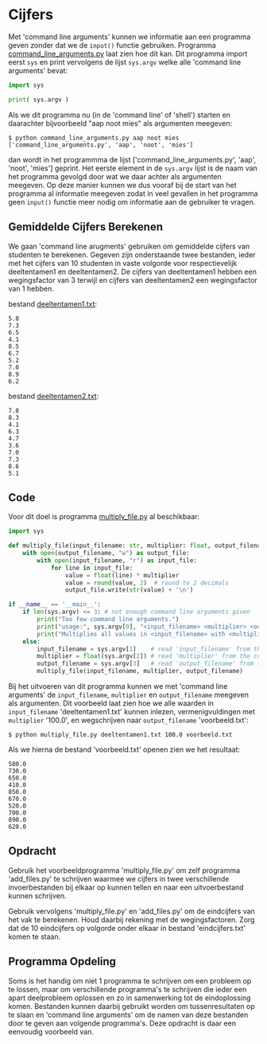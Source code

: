 # Cijfers

Met 'command line arguments' kunnen we informatie aan een programma
geven zonder dat we de `input()` functie gebruiken. Programma
[command_line_arguments.py](command_line_arguments.py) laat zien hoe
dit kan. Dit programma import eerst `sys` en print vervolgens de lijst
`sys.argv` welke alle 'command line arguments' bevat:

```python
import sys

print( sys.argv )
```

Als we dit programma nu (in de 'command line' of 'shell') starten en
daarachter bijvoorbeeld "aap noot mies" als argumenten meegeven:

```console
$ python command_line_arguments.py aap noot mies
['command_line_arguments.py', 'aap', 'noot', 'mies']
```

dan wordt in het programmma de lijst ['command_line_arguments.py',
'aap', 'noot', 'mies'] geprint. Het eerste element in de `sys.argv`
lijst is de naam van het programma gevolgd door wat we daar achter als
argumenten meegeven. Op deze manier kunnen we dus vooraf bij de start
van het programma al informatie meegeven zodat in veel gevallen in het
programma geen `input()` functie meer nodig om informatie aan de
gebruiker te vragen.

## Gemiddelde Cijfers Berekenen

We gaan 'command line arugments' gebruiken om gemiddelde cijfers van
studenten te berekenen. Gegeven zijn onderstaande twee bestanden,
ieder met het cijfers van 10 studenten in vaste volgorde voor
respectievelijk deeltentamen1 en deeltentamen2. De cijfers van
deeltentamen1 hebben een wegingsfactor van 3 terwijl en cijfers van
deeltentamen2 een wegingsfactor van 1 hebben.

bestand [deeltentamen1.txt](deeltentamen1.txt):

    5.8
    7.3
    6.5
    4.1
    8.5
    6.7
    5.2
    7.0
    8.9
    6.2
    
bestand [deeltentamen2.txt](deeltentamen2.txt):
    
    7.8
    8.3
    4.1
    6.3
    4.7
    3.6
    7.0
    7.3
    8.6
    5.1

## Code

Voor dit doel is programma [multiply_file.py](multiply_file.py) al
beschikbaar:

```python
import sys

def multiply_file(input_filename: str, multiplier: float, output_filename: str):
    with open(output_filename, "w") as output_file:
        with open(input_filename, "r") as input_file:
            for line in input_file:
                value = float(line) * multiplier
                value = round(value, 2)  # round to 2 decimals
                output_file.write(str(value) + '\n')

if __name__ == '__main__':
    if len(sys.argv) <= 3: # not enough command line arguments given
        print("Too few command line arguments.")
        print("usage:", sys.argv[0], "<input_filename> <multiplier> <output_filename>")
        print("Multiplies all values in <input_filename> with <multiplier> and writes the result to <output_filename>.")
    else:
        input_filename = sys.argv[1]    # read 'input_filename' from the command line arguments
        multiplier = float(sys.argv[2]) # read 'multiplier' from the command line arguments
        output_filename = sys.argv[3]   # read 'output_filename' from the command line arguments
        multiply_file(input_filename, multiplier, output_filename)
```

Bij het uitvoeren van dit programma kunnen we met 'command line
arguments' de `input_filename`, `multiplier` en `output_filename`
meegeven als argumenten. Dit voorbeeld laat zien hoe we alle waarden
in `input_filename` 'deeltentamen1.txt' kunnen inlezen, vermenigvuldingen
met `multiplier` '100.0', en wegschrijven naar `output_filename` 'voorbeeld.txt':

```console
$ python multiply_file.py deeltentamen1.txt 100.0 voorbeeld.txt
```

Als we hierna de bestand 'voorbeeld.txt' openen zien we het resultaat:

    580.0
    730.0
    650.0
    410.0
    850.0
    670.0
    520.0
    700.0
    890.0
    620.0

## Opdracht

Gebruik het voorbeeldprogramma 'multiply_file.py' om zelf programma
'add_files.py' te schrijven waarmee we cijfers in twee verschillende
invoerbestanden bij elkaar op kunnen tellen en naar een uitvoerbestand
kunnen schrijven.

Gebruik vervolgens 'multiply_file.py' en 'add_files.py' om de
eindcijfers van het vak te berekenen. Houd daarbij rekening met de
wegingsfactoren. Zorg dat de 10 eindcijfers op volgorde onder elkaar
in bestand 'eindcijfers.txt' komen te staan.

## Programma Opdeling

Soms is het handig om niet 1 programma te schrijven om een probleem op
te lossen, maar om verschillende programma's te schrijven die ieder
een apart deelprobleem oplossen en zo in samenwerking tot de
eindoplossing komen. Bestanden kunnen daarbij gebruikt worden om
tussenresultaten op te slaan en 'command line arguments' om de namen
van deze bestanden door te geven aan volgende programma's. Deze
opdracht is daar een eenvoudig voorbeeld van.
